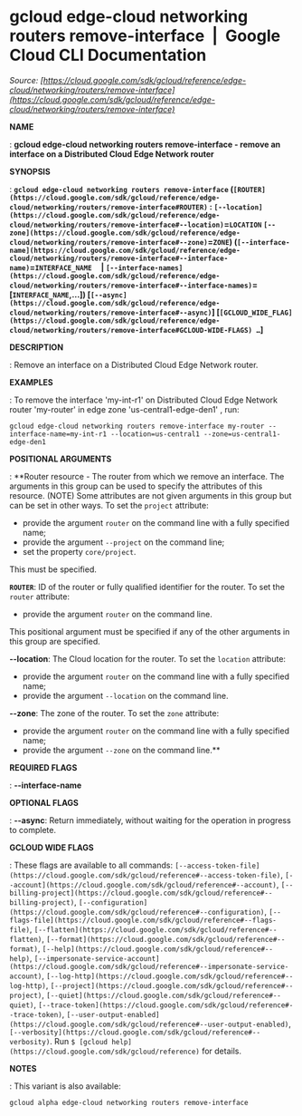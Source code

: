 # gcloud edge-cloud networking routers remove-interface  |  Google Cloud CLI Documentation

*Source: [https://cloud.google.com/sdk/gcloud/reference/edge-cloud/networking/routers/remove-interface](https://cloud.google.com/sdk/gcloud/reference/edge-cloud/networking/routers/remove-interface)*

**NAME**

: **gcloud edge-cloud networking routers remove-interface - remove an interface on a Distributed Cloud Edge Network router**

**SYNOPSIS**

: **`gcloud edge-cloud networking routers remove-interface` (`[ROUTER](https://cloud.google.com/sdk/gcloud/reference/edge-cloud/networking/routers/remove-interface#ROUTER)` : `[--location](https://cloud.google.com/sdk/gcloud/reference/edge-cloud/networking/routers/remove-interface#--location)`=`LOCATION` `[--zone](https://cloud.google.com/sdk/gcloud/reference/edge-cloud/networking/routers/remove-interface#--zone)`=`ZONE`) (`[--interface-name](https://cloud.google.com/sdk/gcloud/reference/edge-cloud/networking/routers/remove-interface#--interface-name)`=`INTERFACE_NAME`     | `[--interface-names](https://cloud.google.com/sdk/gcloud/reference/edge-cloud/networking/routers/remove-interface#--interface-names)`=[`INTERFACE_NAME`,…]) [`[--async](https://cloud.google.com/sdk/gcloud/reference/edge-cloud/networking/routers/remove-interface#--async)`] [`[GCLOUD_WIDE_FLAG](https://cloud.google.com/sdk/gcloud/reference/edge-cloud/networking/routers/remove-interface#GCLOUD-WIDE-FLAGS) …`]**

**DESCRIPTION**

: Remove an interface on a Distributed Cloud Edge Network router.

**EXAMPLES**

: To remove the interface 'my-int-r1' on Distributed Cloud Edge Network router
'my-router' in edge zone 'us-central1-edge-den1' , run:

```
gcloud edge-cloud networking routers remove-interface my-router --interface-name=my-int-r1 --location=us-central1 --zone=us-central1-edge-den1
```

**POSITIONAL ARGUMENTS**

: **Router resource - The router from which we remove an interface. The arguments in
this group can be used to specify the attributes of this resource. (NOTE) Some
attributes are not given arguments in this group but can be set in other ways.
To set the `project` attribute:

- provide the argument `router` on the command line with a fully
specified name;
- provide the argument `--project` on the command line;
- set the property `core/project`.

This must be specified.

**`ROUTER`**:
ID of the router or fully qualified identifier for the router.
To set the `router` attribute:

- provide the argument `router` on the command line.

This positional argument must be specified if any of the other arguments in this
group are specified.

**--location**:
The Cloud location for the router.
To set the `location` attribute:

- provide the argument `router` on the command line with a fully
specified name;
- provide the argument `--location` on the command line.

**--zone**:
The zone of the router.
To set the `zone` attribute:

- provide the argument `router` on the command line with a fully
specified name;
- provide the argument `--zone` on the command line.**

**REQUIRED FLAGS**

: **--interface-name**

**OPTIONAL FLAGS**

: **--async**:
Return immediately, without waiting for the operation in progress to complete.

**GCLOUD WIDE FLAGS**

: These flags are available to all commands: `[--access-token-file](https://cloud.google.com/sdk/gcloud/reference#--access-token-file)`,
`[--account](https://cloud.google.com/sdk/gcloud/reference#--account)`, `[--billing-project](https://cloud.google.com/sdk/gcloud/reference#--billing-project)`,
`[--configuration](https://cloud.google.com/sdk/gcloud/reference#--configuration)`,
`[--flags-file](https://cloud.google.com/sdk/gcloud/reference#--flags-file)`,
`[--flatten](https://cloud.google.com/sdk/gcloud/reference#--flatten)`, `[--format](https://cloud.google.com/sdk/gcloud/reference#--format)`, `[--help](https://cloud.google.com/sdk/gcloud/reference#--help)`, `[--impersonate-service-account](https://cloud.google.com/sdk/gcloud/reference#--impersonate-service-account)`,
`[--log-http](https://cloud.google.com/sdk/gcloud/reference#--log-http)`,
`[--project](https://cloud.google.com/sdk/gcloud/reference#--project)`, `[--quiet](https://cloud.google.com/sdk/gcloud/reference#--quiet)`, `[--trace-token](https://cloud.google.com/sdk/gcloud/reference#--trace-token)`, `[--user-output-enabled](https://cloud.google.com/sdk/gcloud/reference#--user-output-enabled)`,
`[--verbosity](https://cloud.google.com/sdk/gcloud/reference#--verbosity)`.
Run `$ [gcloud help](https://cloud.google.com/sdk/gcloud/reference)` for details.

**NOTES**

: This variant is also available:

```
gcloud alpha edge-cloud networking routers remove-interface
```